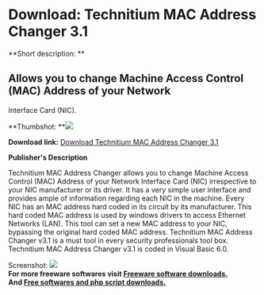 # Download: Technitium MAC Address Changer 3.1

**Short description: **

## Allows you to change Machine Access Control (MAC) Address of your Network
Interface Card (NIC).

  
**Thumbshot: **![](http://www.freewarefiles.com/screenshot/mac_changer_v3.1_md.gif)   
  
**Download link:** [Download Technitium MAC Address Changer 3.1](http://freesoftwares.boysofts.com/Technitium-MAC-Address-Changer_program_21782.html)  
  

**Publisher's Description**  
  

Technitium MAC Address Changer allows you to change Machine Access Control
(MAC) Address of your Network Interface Card (NIC) irrespective to your NIC
manufacturer or its driver. It has a very simple user interface and provides
ample of information regarding each NIC in the machine. Every NIC has an MAC
address hard coded in its circuit by its manufacturer. This hard coded MAC
address is used by windows drivers to access Ethernet Networks (LAN). This
tool can set a new MAC address to your NIC, bypassing the original hard coded
MAC address. Technitium MAC Address Changer v3.1 is a must tool in every
security professionals tool box. Technitium MAC Address Changer v3.1 is coded
in Visual Basic 6.0.

  
  
Screenshot: ![](http://www.freewarefiles.com/screenshot/mac_changer_v3.1.gif)  
**For more freeware softwares visit [Freeware software downloads.](http://freesoftwares.boysofts.com/)**   
**And [Free softwares and php script downloads.](http://www.boysofts.com/)**


